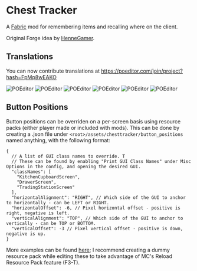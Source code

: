 # Chest Tracker
A [Fabric](https://fabricmc.net) mod for remembering items and recalling where on the client.

Original Forge idea by [HenneGamer](https://www.curseforge.com/minecraft/mc-mods/chestcounter).

## Translations

You can now contribute translations at https://poeditor.com/join/project?hash=FpMp8wEAKO

![POEditor](https://raster.shields.io/poeditor/progress/377595/en?token=c952137f9b9b38bb222db987aedc45fe)
![POEditor](https://img.shields.io/poeditor/progress/377595/zh-Hans?token=c952137f9b9b38bb222db987aedc45fe)
![POEditor](https://img.shields.io/poeditor/progress/377595/de?token=c952137f9b9b38bb222db987aedc45fe)
![POEditor](https://img.shields.io/poeditor/progress/377595/fr?token=c952137f9b9b38bb222db987aedc45fe)
![POEditor](https://img.shields.io/poeditor/progress/377595/ru?token=c952137f9b9b38bb222db987aedc45fe)
![POEditor](https://img.shields.io/poeditor/progress/377595/tr?token=c952137f9b9b38bb222db987aedc45fe)

## Button Positions

Button positions can be overriden on a per-screen basis using resource packs (either player made or included with mods).
This can be done by creating a .json file under `<root>/assets/chesttracker/button_positions` named anything, with the following format:

```json5
{
  // A list of GUI class names to override. T
  // These can be found by enabling "Print GUI Class Names" under Misc Options in the config, and opening the desired GUI.
  "classNames": [
    "KitchenCupboardScreen",
    "DrawerScreen",
    "TradingStationScreen"
  ],
  "horizontalAlignment": "RIGHT", // Which side of the GUI to anchor to horizontally - can be LEFT or RIGHT.
  "horizontalOffset": -6, // Pixel horizontal offset - positive is right, negative is left.
  "verticalAlignment": "TOP", // Which side of the GUI to anchor to vertically - can be TOP or BOTTOM.
  "verticalOffset": -3 // Pixel vertical offset - positive is down, negative is up.
}
```

More examples can be found [here](src/main/resources/assets/chesttracker/button_positions); I recommend creating a dummy resource pack while editing these to take advantage of MC's Reload Resource Pack feature (F3-T).
